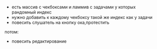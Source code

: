- есть массив с чекбоксами и ламмив с задачами у которых рандомный индекс
- нужно добавить к каждому чекбоксу такой же индекс как у задачи
- повесить слушатель на кнопку ока,протестить


потом:
- повесить редактирование
